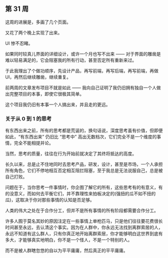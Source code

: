 ## 第 31 周

这周的进展是，多画了几个页面。

又花了两个晚上实现了出来。

UI 惨不忍睹。

如果同时较真儿界面的详细设计，或许一个月也写不出来 —— 对于界面的雕凿是难以轻易满足的，它会阻塞我的所有行动，甚至否定所有重新来过。

于此我理出了个做功顺序，先设计产品，再写前端，再写后端，再写前端，再做 UI，再然后继续雕凿，继续重复。

前两周的文章发布项目不就是如此 —— 我向自己证明了我仍旧拥有独自一个人做出完整项目的本事，即使它很极其简单。

这个项目我仍旧有本事一个人搞出来，并且走的更远。


### 关于从 0 到 1 的思考

有东西出来之前，所有的思考都是荒诞的，换句话说，深度思考虽有价值，但即便如此，“有东西出来” 仍旧比 “思考中” 高出无数档次，它们完全不是一个维度的事情，完全不能相提并论。

当然，思考的质量，往往在行为开始前就决定了其终将抵达的高度。

长久以来，总是止不住地同时去思考产品，研发，设计，甚至是市场，一个人承担所有角色，它们不停地相互否定相互阻拦阻塞，至于我总是无法说服自己，总是被自己打败。

问题在于，当你思考一件事情时，你企图了解它的所有，这些思考有的有意义，有的没意义，而如何去平衡它们，并不靠理性来拍板决定的(强扭的瓜不如不扭的瓜)，这取决于你对那些事情的认知是否足够。

人类的伟大之处在于合作分工，但并不是所有事情的所有阶段都需要合作分工。

许多人囿于莫名其妙的原因注定在一些事情上单枪匹马，只是他们往往要花费很长时间甚至永远，去认清这个事实。因为在人群中，你永远无法找到离群索居的人，永远不知道有这么群人，只有你真正地开始离群索居，你才能够明白这世界到底有多大，才能够真实地明白，你不是一个怪人，不是一个特别的人。

而不是被人群瞎忽悠的自以为平平庸庸，然后真正的平平庸庸。
